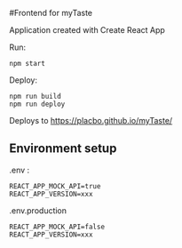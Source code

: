 #Frontend for myTaste

Application created with Create React App

Run: 

    npm start

Deploy:

    npm run build
    npm run deploy

Deploys to  https://placbo.github.io/myTaste/
     
Environment setup
-

.env :

    REACT_APP_MOCK_API=true
    REACT_APP_VERSION=xxx

.env.production

    REACT_APP_MOCK_API=false
    REACT_APP_VERSION=xxx

